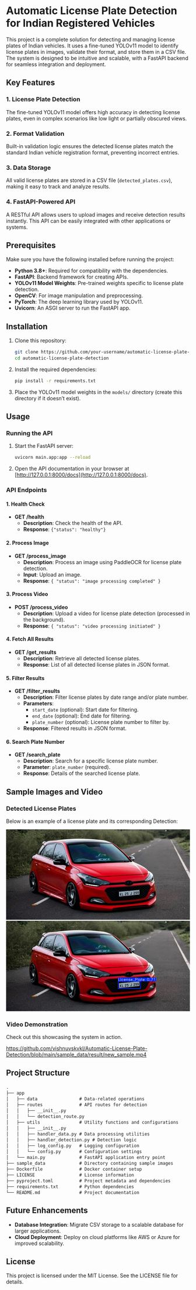 # Automatic License Plate Detection for Indian Registered Vehicles

This project is a complete solution for detecting and managing license plates of Indian vehicles. It uses a fine-tuned YOLOv11 model to identify license plates in images, validate their format, and store them in a CSV file. The system is designed to be intuitive and scalable, with a FastAPI backend for seamless integration and deployment.

## Key Features

### 1. License Plate Detection
The fine-tuned YOLOv11 model offers high accuracy in detecting license plates, even in complex scenarios like low light or partially obscured views.

### 2. Format Validation
Built-in validation logic ensures the detected license plates match the standard Indian vehicle registration format, preventing incorrect entries.

### 3. Data Storage
All valid license plates are stored in a CSV file (`detected_plates.csv`), making it easy to track and analyze results.

### 4. FastAPI-Powered API
A RESTful API allows users to upload images and receive detection results instantly. This API can be easily integrated with other applications or systems.


## Prerequisites

Make sure you have the following installed before running the project:

- **Python 3.8+**: Required for compatibility with the dependencies.
- **FastAPI**: Backend framework for creating APIs.
- **YOLOv11 Model Weights**: Pre-trained weights specific to license plate detection.
- **OpenCV**: For image manipulation and preprocessing.
- **PyTorch**: The deep learning library used by YOLOv11.
- **Uvicorn**: An ASGI server to run the FastAPI app.

## Installation

1. Clone this repository:
   ```bash
   git clone https://github.com/your-username/automatic-license-plate-detection.git
   cd automatic-license-plate-detection
   ```

2. Install the required dependencies:
   ```bash
   pip install -r requirements.txt
   ```

3. Place the YOLOv11 model weights in the `models/` directory (create this directory if it doesn’t exist).

## Usage

### Running the API

1. Start the FastAPI server:
   ```bash
   uvicorn main.app:app --reload
   ```

2. Open the API documentation in your browser at [http://127.0.0.1:8000/docs](http://127.0.0.1:8000/docs).

### API Endpoints

#### 1. Health Check

- **GET /health**
  - **Description**: Check the health of the API.
  - **Response**: `{"status": "healthy"}`

#### 2. Process Image

- **GET /process\_image**
  - **Description**: Process an image using PaddleOCR for license plate detection.
  - **Input**: Upload an image.
  - **Response**: `{ "status": "image processing completed" }`

#### 3. Process Video

- **POST /process\_video**
  - **Description**: Upload a video for license plate detection (processed in the background).
  - **Response**: `{ "status": "video processing initiated" }`

#### 4. Fetch All Results

- **GET /get\_results**
  - **Description**: Retrieve all detected license plates.
  - **Response**: List of all detected license plates in JSON format.

#### 5. Filter Results

- **GET /filter\_results**
  - **Description**: Filter license plates by date range and/or plate number.
  - **Parameters**:
    - `start_date` (optional): Start date for filtering.
    - `end_date` (optional): End date for filtering.
    - `plate_number` (optional): License plate number to filter by.
  - **Response**: Filtered results in JSON format.

#### 6. Search Plate Number

- **GET /search\_plate**
  - **Description**: Search for a specific license plate number.
  - **Parameter**: `plate_number` (required).
  - **Response**: Details of the searched license plate.




## Sample Images and Video

### Detected License Plates
Below is an example of a license plate and its corresponding Detection:

![Sample Image](sample_data/data/k.jpg) ![](sample_data/result/k.jpg)

### Video Demonstration

Check out this showcasing the system in action.

https://github.com/vishnuvskvkl/Automatic-License-Plate-Detection/blob/main/sample_data/result/new_sample.mp4

## Project Structure

```
.
├── app
│   ├── data                # Data-related operations
│   ├── routes              # API routes for detection
│   │   ├── __init__.py
│   │   └── detection_route.py
│   ├── utils               # Utility functions and configurations
│   │   ├── __init__.py
│   │   ├── handler_data.py # Data processing utilities
│   │   ├── handler_detection.py # Detection logic
│   │   ├── log_config.py   # Logging configuration
│   │   └── config.py       # Configuration settings
│   └── main.py             # FastAPI application entry point
├── sample_data             # Directory containing sample images
├── Dockerfile              # Docker container setup
├── LICENSE                 # License information
├── pyproject.toml          # Project metadata and dependencies
├── requirements.txt        # Python dependencies
└── README.md               # Project documentation
```

## Future Enhancements

- **Database Integration**: Migrate CSV storage to a scalable database for larger applications.
- **Cloud Deployment**: Deploy on cloud platforms like AWS or Azure for improved scalability.

## License

This project is licensed under the MIT License. See the LICENSE file for details.



